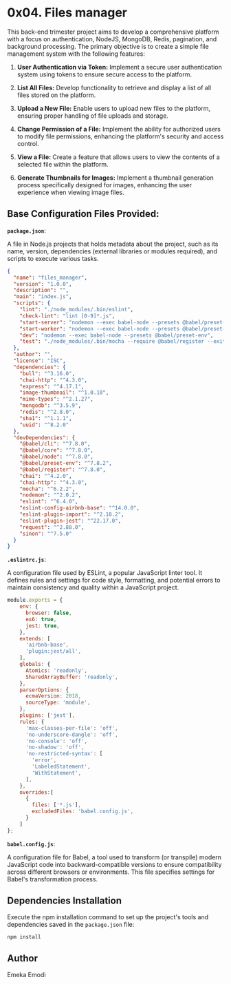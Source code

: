 # 0x04. Files manager

This back-end trimester project aims to develop a comprehensive platform with a focus on authentication, NodeJS, MongoDB, Redis, pagination, and background processing. The primary objective is to create a simple file management system with the following features:

1. **User Authentication via Token:**
Implement a secure user authentication system using tokens to ensure secure access to the platform.

2. **List All Files:**
Develop functionality to retrieve and display a list of all files stored on the platform.

3. **Upload a New File:**
Enable users to upload new files to the platform, ensuring proper handling of file uploads and storage.

4. **Change Permission of a File:**
Implement the ability for authorized users to modify file permissions, enhancing the platform's security and access control.

5. **View a File:**
Create a feature that allows users to view the contents of a selected file within the platform.

6. **Generate Thumbnails for Images:**
Implement a thumbnail generation process specifically designed for images, enhancing the user experience when viewing image files.

## Base Configuration Files Provided:

**`package.json`**: 

A file in Node.js projects that holds metadata about the project, such as its name, version, dependencies (external libraries or modules required), and scripts to execute various tasks.

```JSON
{
  "name": "files_manager",
  "version": "1.0.0",
  "description": "",
  "main": "index.js",
  "scripts": {
    "lint": "./node_modules/.bin/eslint",
    "check-lint": "lint [0-9]*.js",
    "start-server": "nodemon --exec babel-node --presets @babel/preset-env ./server.js",
    "start-worker": "nodemon --exec babel-node --presets @babel/preset-env ./worker.js",
    "dev": "nodemon --exec babel-node --presets @babel/preset-env",
    "test": "./node_modules/.bin/mocha --require @babel/register --exit" 
  },
  "author": "",
  "license": "ISC",
  "dependencies": {
    "bull": "^3.16.0",
    "chai-http": "^4.3.0",
    "express": "^4.17.1",
    "image-thumbnail": "^1.0.10",
    "mime-types": "^2.1.27",
    "mongodb": "^3.5.9",
    "redis": "^2.8.0",
    "sha1": "^1.1.1",
    "uuid": "^8.2.0"
  },
  "devDependencies": {
    "@babel/cli": "^7.8.0",
    "@babel/core": "^7.8.0",
    "@babel/node": "^7.8.0",
    "@babel/preset-env": "^7.8.2",
    "@babel/register": "^7.8.0",
    "chai": "^4.2.0",
    "chai-http": "^4.3.0",
    "mocha": "^6.2.2",
    "nodemon": "^2.0.2",
    "eslint": "^6.4.0",
    "eslint-config-airbnb-base": "^14.0.0",
    "eslint-plugin-import": "^2.18.2",
    "eslint-plugin-jest": "^22.17.0",
    "request": "^2.88.0",
    "sinon": "^7.5.0"
  }
}
```

**`.eslintrc.js`**:

A configuration file used by ESLint, a popular JavaScript linter tool. It defines rules and settings for code style, formatting, and potential errors to maintain consistency and quality within a JavaScript project.

```javascript
module.exports = {
    env: {
      browser: false,
      es6: true,
      jest: true,
    },
    extends: [
      'airbnb-base',
      'plugin:jest/all',
    ],
    globals: {
      Atomics: 'readonly',
      SharedArrayBuffer: 'readonly',
    },
    parserOptions: {
      ecmaVersion: 2018,
      sourceType: 'module',
    },
    plugins: ['jest'],
    rules: {
      'max-classes-per-file': 'off',
      'no-underscore-dangle': 'off',
      'no-console': 'off',
      'no-shadow': 'off',
      'no-restricted-syntax': [
        'error',
        'LabeledStatement',
        'WithStatement',
      ],
    },
    overrides:[
      {
        files: ['*.js'],
        excludedFiles: 'babel.config.js',
      }
    ]
};
```

**`babel.config.js`**:

A configuration file for Babel, a tool used to transform (or transpile) modern JavaScript code into backward-compatible versions to ensure compatibility across different browsers or environments. This file specifies settings for Babel's transformation process.

## Dependencies Installation

Execute the npm installation command to set up the project's tools and dependencies saved in the `package.json` file:

```shell
npm install
```

## Author

Emeka Emodi
